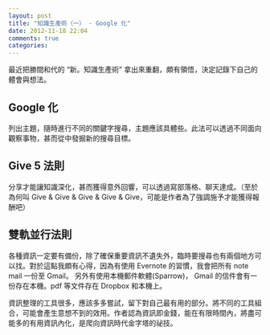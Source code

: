 ```yaml
---
layout: post
title: "知識生產術（一） - Google 化"
date: 2012-11-18 22:04
comments: true
categories: 
---
```

最近把勝間和代的 “新。知識生產術” 拿出來重翻，頗有領悟，決定記錄下自己的體會與想法。

## Google 化
列出主題，隨時進行不同的關鍵字搜尋，主題應該具體些。此法可以透過不同面向觀察事物，甚而從中發掘新的搜尋目標。

## Give 5 法則
分享才能讓知識深化，甚而獲得意外回響，可以透過寫部落格、聊天達成。（至於為何叫 Give & Give & Give & Give & Give，可能是作者為了強調施予才能獲得報酬吧）

## 雙軌並行法則
各種資訊一定要有備份，除了確保重要資訊不遺失外，臨時要搜尋也有兩個地方可以找。對於這點我頗有心得，因為有使用 Evernote 的習慣，我會把所有 note mail 一份至 Gmail。 另外有使用本機郵件軟體(Sparrow)， Gmail 的信件會有一份存在本機。pdf 等文件存在 Dropbox 和本機上。

資訊整理的工具很多，應該多多嘗試，留下對自己最有用的部分。將不同的工具組合，可能會產生意想不到的效用。作者認為資訊即金錢，能在有限時間內，將盡可能多的有用資訊內化，是爬向資訊時代金字塔的祕技。

